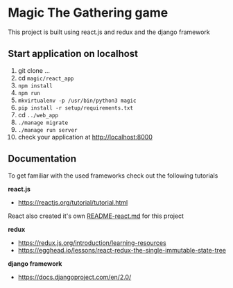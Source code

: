 # Magic The Gathering game

This project is built using react.js and redux and the django framework


## Start application on localhost
1) git clone ...
2) cd `magic/react_app`
3) `npm install`
4) `npm run`
5) `mkvirtualenv -p /usr/bin/python3 magic`
6) `pip install -r setup/requirements.txt`
7) cd `../web_app`
8) `./manage migrate`
9) `./manage run server`
10) check your application at [http://localhost:8000]()



## Documentation
To get familiar with the used frameworks check out the following tutorials

**react.js**
 - https://reactjs.org/tutorial/tutorial.html

React also created it's own [README-react.md](README-react.md) for this project

**redux**
 - https://redux.js.org/introduction/learning-resources
 - https://egghead.io/lessons/react-redux-the-single-immutable-state-tree

**django framework**
 - https://docs.djangoproject.com/en/2.0/
